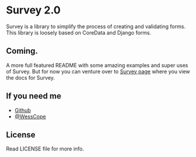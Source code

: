 # Survey 2.0
Survey is a library to simplify the process of creating and validating forms.  This library is loosely based on CoreData and Django forms.

## Coming.
A more full featured README with some amazing examples and super uses of Survey. But for now you can venture over to
[Survey page](http://wess.github.io/Survey/) where you view the docs for Survey.


## If you need me
* [Github](http://www.github.com/wess)
* [@WessCope](http://www.twitter.com/wesscope)

## License
Read LICENSE file for more info.

